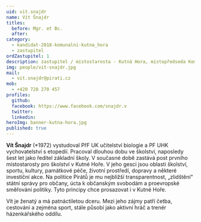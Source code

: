 ```yaml
---
uid: vit.snajdr
name: Vít Šnajdr
titles:
  before: Mgr. et Bc.
  after:
category:
  - kandidat-2018-komunalni-kutna_hora
  - zastupitel
ordZastupitel: 1
description: zastupitel / místostarosta - Kutná Hora, mistopředseda Komise pro rozvoj obcí a měst SčK
img: people/vit-snajdr.jpg
mail:
  - vit.snajdr@pirati.cz
mob:
  - +420 728 270 457
profiles:
  github:
  facebook: https://www.facebook.com/snajdr.v
  twitter:
  linkedin:
heroImg: banner-kutna-hora.jpg
published: true
---
```


**Vít Šnajdr** (*1972) vystudoval PřF UK učitelství biologie a PF UHK vychovatelství s etopedií. Pracoval dlouhou dobu ve školství, naposledy šest let jako ředitel základní školy. V současné době zastává post prvního místostarosty pro školství v Kutné Hoře. V jeho gesci jsou oblasti školství, sportu, kultury, památkové péče, životní prostředí, dopravy a některé investiční akce. Na politice Pirátů je mu nejbližší transparentnost, „zlidštění“ státní správy pro občany, úcta k občanským svobodám a proevropské směřování politiky. Tyto principy chce prosazovat i v Kutné Hoře.

Vít je ženatý a má patnáctiletou dceru. Mezi jeho zájmy patří četba, cestování a zejména sport, stále působí jako aktivní hráč a trenér házenkářského oddílu.
 
